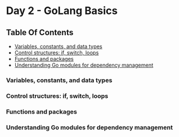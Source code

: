# Day 2 - GoLang Basics

## Table Of Contents
- [Variables, constants, and data types](#variables-constants-and-data-types)
- [Control structures: if, switch, loops](#control-structures-if-switch-loops)
- [Functions and packages](#functions-and-packages)
- [Understanding Go modules for dependency management](#understanding-go-modules-for-dependency-management)

### Variables, constants, and data types

### Control structures: if, switch, loops

### Functions and packages

### Understanding Go modules for dependency management

